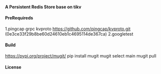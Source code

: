 #### A Persistent Redis Store base on tikv

#### PreRequireds

1.pingcap grpc kvproto
https://github.com/pingcap/kvproto.git (0e3ce33f29b8be60d24610eb1c4695114de367ca)
2.googletest

#### Build

https://pypi.org/project/mugit/
pip install mugit
mugit select main
mugit pull


#### License